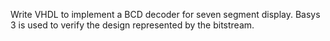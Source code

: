 Write VHDL to implement a BCD decoder for seven segment display. Basys 3 is used to verify the design represented by the bitstream.
